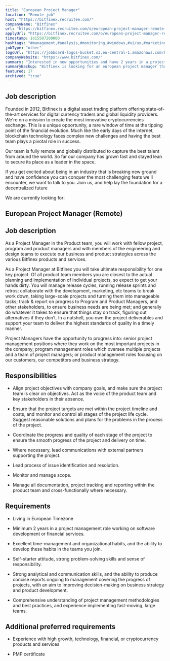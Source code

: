```yaml
---
title: "European Project Manager"
location: "Remote job"
host: "https://bitfinex.recruitee.com/"
companyName: "Bitfinex"
url: "https://bitfinex.recruitee.com/o/european-project-manager-remote-london"
applyUrl: "https://bitfinex.recruitee.com/o/european-project-manager-remote-london/c/new"
timestamp: 1615507200000
hashtags: "#management,#analysis,#monitoring,#windows,#ui/ux,#marketing,#finance,#office"
jobType: "other"
logoUrl: "https://jobboard-logos-bucket.s3.eu-central-1.amazonaws.com/bitfinex"
companyWebsite: "https://www.bitfinex.com/"
summary: "Interested in new opportunities and have 2 years in a project management role working on software development or financial services? Bitfinex has a job opening for an European Project Manager."
summaryBackup: "Bitfinex is looking for an european project manager that has experience in: #management, #windows, #ui/ux."
featured: 17
archived: "true"
---
```


## Job description

Founded in 2012, Bitfinex is a digital asset trading platform offering state-of-the-art services for digital currency traders and global liquidity providers. We're on a mission to create the most innovative cryptocurrencies exchange. This is a unique opportunity, a rare window of time at the tipping point of the financial evolution. Much like the early days of the internet, blockchain technology faces complex new challenges and having the best team plays a pivotal role in success.

Our team is fully remote and globally distributed to capture the best talent from around the world. So far our company has grown fast and stayed lean to secure its place as a leader in the space.

If you get excited about being in an industry that is breaking new ground and have confidence you can conquer the most challenging feats we'll encounter, we want to talk to you. Join us, and help lay the foundation for a decentralized future

We are currently looking for:

## European Project Manager (Remote)

## Job description

As a Project Manager in the Product team, you will work with fellow project, program and product managers and with members of the engineering and design teams to execute our business and product strategies across the various Bitfinex products and services.

As a Project Manager at Bitfinex you will take ultimate responsibility for one key project. Of all product team members you are closest to the actual planning and implementation of individual projects, so expect to get your hands dirty. You will manage release cycles, running release sprints and retros; collaborate with the development, marketing, etc teams to break work down, taking large-scale projects and turning them into manageable tasks; track & report on progress to Program and Product Managers, and other stakeholders, to ensure business needs are being met; and generally do whatever it takes to ensure that things stay on track, figuring out alternatives if they don’t. In a nutshell, you own the project deliverables and support your team to deliver the highest standards of quality in a timely manner.

Project Managers have the opportunity to progress into: senior project management positions where they work on the most important projects in the company; program management roles which oversee multiple projects and a team of project managers; or product management roles focusing on our customers, our competitors and business strategy.

## Responsibilities

*   Align project objectives with company goals, and make sure the project team is clear on objectives. Act as the voice of the product team and key stakeholders in their absence.
    
*   Ensure that the project targets are met within the project timeline and costs, and monitor and control all stages of the project life cycle. Suggest reasonable solutions and plans for the problems in the process of the project.
    
*   Coordinate the progress and quality of each stage of the project to ensure the smooth progress of the project and delivery on time.
    
*   Where necessary, lead communications with external partners supporting the project.
    
*   Lead process of issue identification and resolution.
    
*   Monitor and manage scope.
    
*   Manage all documentation, project tracking and reporting within the product team and cross-functionally where necessary.
    

## Requirements

*   Living in European Timezone
    
*   Minimum 2 years in a project management role working on software development or financial services.
    
*   Excellent time-management and organizational habits, and the ability to develop these habits in the teams you join.
    
*   Self-starter attitude, strong problem-solving skills and sense of responsibility.
    
*   Strong analytical and communication skills, and the ability to produce concise reports ongoing to management covering the progress of projects, with an aim to improving decision-making on business strategy and product development.
    
*   Comprehensive understanding of project management methodologies and best practices, and experience implementing fast-moving, large teams.
    

## Additional preferred requirements

*   Experience with high growth, technology, financial, or cryptocurrency products and services
    
*   PMP certificate

